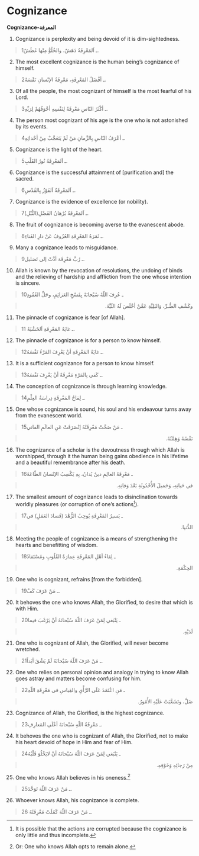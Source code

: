 Cognizance
==========

**Cognizance-المعرفة**

1. Cognizance is perplexity and being devoid of it is dim-sightedness.

> 1ـ اَلمَعْرِفَةُ دَهَشٌ، والخُلُوُّ مِنْها غَطَشٌ.

2. The most excellent cognizance is the human being’s cognizance of
himself.

> 2ـ أفْضَلُ المَعْرِفَةِ، مَعْرِفَةُ الإنْسانِ نَفْسَهُ.

3. Of all the people, the most cognizant of himself is the most fearful
of his Lord.

> 3ـ أكْثَرُ النّاسِ مَعْرِفَةً لِنَفْسِهِ أخْوَفُهُمْ لِرَبِّهِ.

4. The person most cognizant of his age is the one who is not astonished
by its events.

> 4ـ أعْرَفُ النّاسِ بِالزَّمانِ مَنْ لَمْ يَتَعَجَّبْ مِنْ أحْداثِهِ.

5. Cognizance is the light of the heart.

> 5ـ اَلمَعْرِفَةُ نُورُ القَلْبِ.

6. Cognizance is the successful attainment of [purification and] the
sacred.

> 6ـ اَلمَعْرِفَةُ اَلفَوْزُ بِالقُدْسِ.

7. Cognizance is the evidence of excellence (or nobility).

> 7ـ اَلمَعْرِفَةُ بُرْهانُ الفَضْلِ(النُّبْلِ).

8. The fruit of cognizance is becoming averse to the evanescent abode.

> 8ـ ثَمَرَةُ المََعْرِفَةِ العُزُوفُ عَنْ دارِ الفَناءِ.

9. Many a cognizance leads to misguidance.

> 9ـ رُبَّ مَعْرِفَة أدَّتْ إلى تَضليل.

10. Allah is known by the revocation of resolutions, the undoing of
binds and the relieving of hardship and affliction from the one whose
intention is sincere.

> 10ـ عُرِفَ اللّهُ سُبْحانَهُ بِفَسْخِ العَزائِمِ، وحَلِّ العُقُودِ
<blockquote dir="rtl">
  <p>
وكَشْفِ الضُّـرِّ، وَالبَلِيَّةِ عَمَّنْ أخْلَصَ لَهُ النِّيَّةَ.
  </p>
</blockquote>

11. The pinnacle of cognizance is fear [of Allah].

> 11 ـ غايَةُ المَعْرِفَةِ اَلخَشْيَةُ.

12. The pinnacle of cognizance is for a person to know himself.

> 12ـ غايَةُ المَعْرِفَةِ أنْ يَعْرِفَ المَرْءُ نَفْسَهُ.

13. It is a sufficient cognizance for a person to know himself.

> 13ـ كَفى بِالمَرْءِ مَعْرِفَةً أنْ يَعْرِفَ نَفْسَهُ.

14. The conception of cognizance is through learning knowledge.

> 14ـ لِقاحُ المَعْرِفَةِ دِراسَةُ العِلْمِ.

15. One whose cognizance is sound, his soul and his endeavour turns away
from the evanescent world.

> 15ـ مَنْ صَحَّتْ مَعْرِفَتُهُ اِنْصَرَفَتْ عَنِ العالَمِ الفاني
<blockquote dir="rtl">
  <p>
نَفْسُهُ وَهِمَّتُهُ.
  </p>
</blockquote>

16. The cognizance of a scholar is the devoutness through which Allah is
worshipped, through it the human being gains obedience in his lifetime
and a beautiful remembrance after his death.

> 16ـ مَعْرِفَةُ العالِمِ دينٌ يُدانُ، بِهِ يَكْسِبُ الإنْسانُ الطّاعَةَ
<blockquote dir="rtl">
  <p>
في حَياتِهِ، وَجَميلَ الأُحْدُوثَةِ بَعْدَ وَفاتِهِ.
  </p>
</blockquote>

17. The smallest amount of cognizance leads to disinclination towards
worldly pleasures (or corruption of one’s actions[^1]).

> 17ـ يَسيرُ المَعْرِفَةِ يُوجِبُ الزُّهْدَ (فَسادَ العَمَلِ) في
<blockquote dir="rtl">
  <p>
الدُّنيا.
  </p>
</blockquote>

18. Meeting the people of cognizance is a means of strengthening the
hearts and benefitting of wisdom.

> 18ـ لِقاءُ أهْلِ المَعْرِفَةِ عِمارَةُ القُلُوبِ ومُسْتَفادُ
<blockquote dir="rtl">
  <p>
الحِكْمَةِ.
  </p>
</blockquote>

19. One who is cognizant, refrains [from the forbidden].

> 19ـ مَنْ عَرَفَ كَفَّ.

20. It behoves the one who knows Allah, the Glorified, to desire that
which is with Him.

> 20ـ يَنْبَغي لِمَنْ عَرَفَ اللّهَ سُبْحانَهُ أنْ يَرْغَبَ فيما
<blockquote dir="rtl">
  <p>
لَدَيْهِ.
  </p>
</blockquote>

21. One who is cognizant of Allah, the Glorified, will never become
wretched.

> 21ـ مَنْ عَرَفَ اللّهَ سُبْحانَهُ لَمْ يَشْقَ أبَداً.

22. One who relies on personal opinion and analogy in trying to know
Allah goes astray and matters become confusing for him.

> 22ـ مَنِ اعْتَمَدَ عَلَى الرَّأْيِ والقِياسِ في مَعْرِفَةِ اللّهِ
<blockquote dir="rtl">
  <p>
ضَلَّ، وتَشَعَّبَتْ عَلَيْهِ الأُمُورُ.
  </p>
</blockquote>

23. Cognizance of Allah, the Glorified, is the highest cognizance.

> 23ـ مَعْرِفَةُ اللّهِ سُبْحانَهُ أعْلَى المَعارِفِ.

24. It behoves the one who is cognizant of Allah, the Glorified, not to
make his heart devoid of hope in Him and fear of Him.

> 24ـ يَنْبَغي لِمَنْ عَرَفَ اللّهَ سُبْحانَهُ أنْ لايَخْلُوَ قَلْبُهُ
<blockquote dir="rtl">
  <p>
مِنْ رَجائِهِ وَخَوْفِهِ.
  </p>
</blockquote>

25. One who knows Allah believes in his oneness.[^2]

> 25ـ مَنْ عَرَفَ اللّهَ تَوَحَّدَ.

26. Whoever knows Allah, his cognizance is complete.

> 26 ـ مَنْ عَرَفَ اللّهَ كَمُلَتْ مَعْرِفَتُهُ.

[^1]: It is possible that the actions are corrupted because the
cognizance is only little and thus incomplete.

[^2]: Or: One who knows Allah opts to remain alone.


